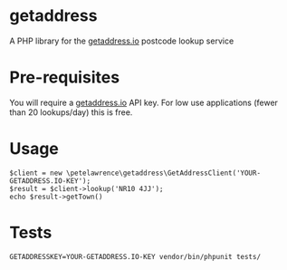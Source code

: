 # getaddress
A PHP library for the [getaddress.io](http://getaddress.io) postcode lookup service

# Pre-requisites
You will require a [getaddress.io](http://getaddress.io) API key.  For low use applications (fewer than 20 lookups/day) this is free.

# Usage
    $client = new \petelawrence\getaddress\GetAddressClient('YOUR-GETADDRESS.IO-KEY');
    $result = $client->lookup('NR10 4JJ');
    echo $result->getTown()

# Tests
    GETADDRESSKEY=YOUR-GETADDRESS.IO-KEY vendor/bin/phpunit tests/
